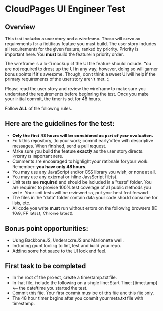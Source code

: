 # CloudPages UI Engineer Test

## Overview

This test includes a user story and a wireframe. These will serve as requirements for a fictitious feature you must build. The user story includes all requirements for the given feature, ranked by priority. Priority is important here. You **must** build the feature in priority order.

The wireframe is a lo-fi mockup of the UI the feature should include. You are not required to dress up the UI in any way, however, doing so will garner bonus points if it's awesome. Though, don't think a sweet UI will help if the primary requirements of the user story aren't met. :)

Please read the user story and review the wireframe to make sure you understand the requirements before beginning the test. Once you make your initial commit, the timer is set for 48 hours. 

Follow **ALL** of the following rules.

## Here are the guidelines for the test:
+ **Only the first 48 hours will be considered as part of your evaluation.**
+ Fork this repository, do your work; commit early/often with descriptive messages. When finished, send a pull request.
+ Make sure you build the feature **exactly** as the user story directs. Priority is important here.
+ Comments are encouraged to highlight your rationale for your work. Remember: **you have only 48 hours**.
+ You may use any JavaScript and/or CSS library you wish, or none at all.
+ You may use any external or inline JavaScript file(s).
+ Unit tests are **required** and should be included in a "tests" folder. You are required to provide 100% test coverage of all public methods you write. Your unit tests will be reviewed so, put your best foot forward.
+ The files in the "data" folder contain data your code should consume for lists, etc.
+ All code you write **must** run without errors on the following browsers (IE 10/9, FF latest, Chrome latest).

## Bonus point opportunities:
+ Using BackboneJS, UnderscoreJS and Marionette well.
+ Including grunt tooling to lint, test and build your repo.
+ Adding some hot sauce to the UI look and feel.

## First task to be completed
+ In the root of the project, create a timestamp.txt file.
+ In that file, include the following on a single line: Start Time: [timestamp] <-- the date/time you started the test.
+ Commit this file. Your first commit must be of this file and this file only.
+ The 48 hour timer begins after you commit your meta.txt file with timestamp.
